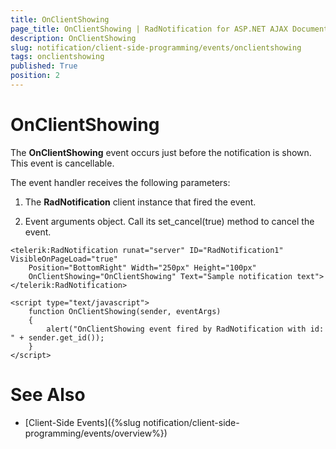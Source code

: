 ```yaml
---
title: OnClientShowing
page_title: OnClientShowing | RadNotification for ASP.NET AJAX Documentation
description: OnClientShowing
slug: notification/client-side-programming/events/onclientshowing
tags: onclientshowing
published: True
position: 2
---
```


# OnClientShowing





The **OnClientShowing** event occurs just before the notification is shown. This event is cancellable.

The event handler receives the following parameters:

1. The **RadNotification** client instance that fired the event.

1. Event arguments object. Call its set_cancel(true) method to cancel the event.

````ASP.NET
<telerik:RadNotification runat="server" ID="RadNotification1" VisibleOnPageLoad="true"
    Position="BottomRight" Width="250px" Height="100px"
    OnClientShowing="OnClientShowing" Text="Sample notification text">
</telerik:RadNotification>

<script type="text/javascript">
    function OnClientShowing(sender, eventArgs)
    {
        alert("OnClientShowing event fired by RadNotification with id: " + sender.get_id());
    }
</script>
````



# See Also

 * [Client-Side Events]({%slug notification/client-side-programming/events/overview%})
